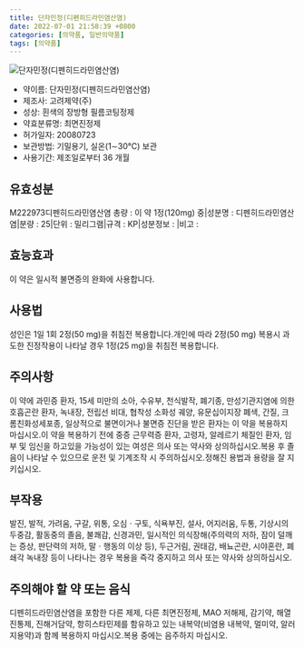 ```yaml
---
title: 단자민정(디펜히드라민염산염)
date: 2022-07-01 21:58:39 +0800
categories: [의약품, 일반의약품]
tags: [의약품]
---
```

![단자민정(디펜히드라민염산염)](https://nedrug.mfds.go.kr/pbp/cmn/itemImageDownload/147427921494800068)

- 약이름: 단자민정(디펜히드라민염산염)
- 제조사: 고려제약(주)
- 성상: 흰색의 장방형 필름코팅정제
- 약효분류명: 최면진정제
- 허가일자: 20080723
- 보관방법: 기밀용기, 실온(1∼30℃) 보관
- 사용기간: 제조일로부터 36 개월
## 유효성분
M222973디펜히드라민염산염
총량 : 이 약 1정(120mg) 중|성분명 : 디펜히드라민염산염|분량 : 25|단위 : 밀리그램|규격 : KP|성분정보 : |비고 :
## 효능효과
이 약은 일시적 불면증의 완화에 사용합니다.
## 사용법
성인은 1일 1회 2정(50 mg)을 취침전 복용합니다.개인에 따라 2정(50 mg) 복용시 과도한 진정작용이 나타날 경우 1정(25 mg)을 취침전 복용합니다.
## 주의사항
이 약에 과민증 환자, 15세 미만의 소아, 수유부, 천식발작, 폐기종, 만성기관지염에 의한 호흡곤란 환자, 녹내장, 전립선 비대, 협착성 소화성 궤양, 유문십이지장 폐색, 간질, 크롬친화성세포종, 일상적으로 불면이거나 불면증 진단을 받은 환자는 이 약을 복용하지 마십시오.이 약을 복용하기 전에 중증 근무력증 환자, 고령자, 알레르기 체질인 환자, 임부 및 임신을 하고있을 가능성이 있는 여성은 의사 또는 약사와 상의하십시오.복용 후 졸음이 나타날 수 있으므로 운전 및 기계조작 시 주의하십시오.정해진 용법과 용량을 잘 지키십시오.
## 부작용
발진, 발적, 가려움, 구갈, 위통, 오심ㆍ구토, 식욕부진, 설사, 어지러움, 두통, 기상시의 두중감, 활동중의 졸음, 불쾌감, 신경과민, 일시적인 의식장해(주의력의 저하, 잠이 덜깨는 증상, 판단력의 저하, 말ㆍ행동의 이상 등), 두근거림, 권태감, 배뇨곤란, 시야혼란, 폐쇄각 녹내장 등이 나타나는 경우 복용을 즉각 중지하고 의사 또는 약사와 상의하십시오.
## 주의해야 할 약 또는 음식
디펜히드라민염산염을 포함한 다른 제제, 다른 최면진정제, MAO 저해제, 감기약, 해열진통제, 진해거담약, 항히스타민제를 함유하고 있는 내복약(비염용 내복약, 멀미약, 알러지용약)과 함께 복용하지 마십시오.복용 중에는 음주하지 마십시오.
